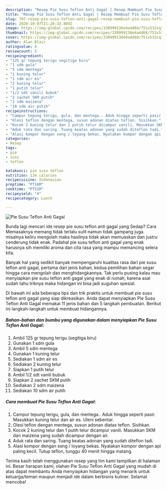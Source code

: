 ```yaml
---
description: "Resep Pie Susu Teflon Anti Gagal | Resep Membuat Pie Susu Teflon Anti Gagal Yang Sedap"
title: "Resep Pie Susu Teflon Anti Gagal | Resep Membuat Pie Susu Teflon Anti Gagal Yang Sedap"
slug: 707-resep-pie-susu-teflon-anti-gagal-resep-membuat-pie-susu-teflon-anti-gagal-yang-sedap
date: 2020-10-07T21:28:33.869Z
image: https://img-global.cpcdn.com/recipes/330999136e4a4d68/751x532cq70/pie-susu-teflon-anti-gagal-foto-resep-utama.jpg
thumbnail: https://img-global.cpcdn.com/recipes/330999136e4a4d68/751x532cq70/pie-susu-teflon-anti-gagal-foto-resep-utama.jpg
cover: https://img-global.cpcdn.com/recipes/330999136e4a4d68/751x532cq70/pie-susu-teflon-anti-gagal-foto-resep-utama.jpg
author: Alan Blair
ratingvalue: 4
reviewcount: 5
recipeingredient:
- "125 gr tepung terigu segitiga biru"
- "1 sdm gula"
- "5 sdm mentega"
- "1 kuning telur"
- "1 sdm air es"
- "2 kuning telur"
- "1 putih telur"
- "1/2 sdt vanili bubuk"
- "2 sachet SKM putih"
- "2 sdm maizena"
- "10 sdm air putih"
recipeinstructions:
- "Campur tepung terigu, gula, dan mentega.. Aduk hingga seperti pasir. Masukkan kuning telur dan air es. Uleni sebentar."
- "Olesi teflon dengan mentega, susun adonan diatas teflon. Sisihkan."
- "Kocok 2 kuning telur dan 1 putih telur dicampur vanili. Masukkan SKM dan maizena yang sudah dicampur dengan air."
- "Aduk rata dan saring. Tuang keatas adonan yang sudah diteflon tadi."
- "Alasi kompor dengan seng / loyang bekas. Nyalakan kompor dengan api paling kecil. Tutup teflon, tunggu 40 menit hingga matang."
categories:
- Resep
tags:
- pie
- susu
- teflon

katakunci: pie susu teflon 
nutrition: 134 calories
recipecuisine: Indonesian
preptime: "PT16M"
cooktime: "PT51M"
recipeyield: "4"
recipecategory: Lunch

---
```



![Pie Susu Teflon Anti Gagal](https://img-global.cpcdn.com/recipes/330999136e4a4d68/751x532cq70/pie-susu-teflon-anti-gagal-foto-resep-utama.jpg)

Bunda lagi mencari ide resep pie susu teflon anti gagal yang Sedap? Cara Memasaknya memang tidak terlalu sulit namun tidak gampang juga. misalnya keliru mengolah maka hasilnya tidak akan memuaskan dan justru cenderung tidak enak. Padahal pie susu teflon anti gagal yang enak harusnya sih memiliki aroma dan cita rasa yang mampu memancing selera kita.



Banyak hal yang sedikit banyak mempengaruhi kualitas rasa dari pie susu teflon anti gagal, pertama dari jenis bahan, kedua pemilihan bahan segar hingga cara mengolah dan menghidangkannya. Tak perlu pusing kalau mau menyiapkan pie susu teflon anti gagal yang enak di rumah, karena asal sudah tahu triknya maka hidangan ini bisa jadi suguhan spesial.


Di bawah ini ada beberapa tips dan trik praktis untuk membuat pie susu teflon anti gagal yang siap dikreasikan. Anda dapat menyiapkan Pie Susu Teflon Anti Gagal memakai 11 jenis bahan dan 5 langkah pembuatan. Berikut ini langkah-langkah untuk membuat hidangannya.

<!--inarticleads1-->

##### Bahan-bahan dan bumbu yang digunakan dalam menyiapkan Pie Susu Teflon Anti Gagal:

1. Ambil 125 gr tepung terigu (segitiga biru)
1. Gunakan 1 sdm gula
1. Ambil 5 sdm mentega
1. Gunakan 1 kuning telur
1. Sediakan 1 sdm air es
1. Sediakan 2 kuning telur
1. Siapkan 1 putih telur
1. Ambil 1/2 sdt vanili bubuk
1. Siapkan 2 sachet SKM putih
1. Sediakan 2 sdm maizena
1. Sediakan 10 sdm air putih




<!--inarticleads2-->

##### Cara membuat Pie Susu Teflon Anti Gagal:

1. Campur tepung terigu, gula, dan mentega.. Aduk hingga seperti pasir. Masukkan kuning telur dan air es. Uleni sebentar.
1. Olesi teflon dengan mentega, susun adonan diatas teflon. Sisihkan.
1. Kocok 2 kuning telur dan 1 putih telur dicampur vanili. Masukkan SKM dan maizena yang sudah dicampur dengan air.
1. Aduk rata dan saring. Tuang keatas adonan yang sudah diteflon tadi.
1. Alasi kompor dengan seng / loyang bekas. Nyalakan kompor dengan api paling kecil. Tutup teflon, tunggu 40 menit hingga matang.




Terima kasih telah menggunakan resep yang tim kami tampilkan di halaman ini. Besar harapan kami, olahan Pie Susu Teflon Anti Gagal yang mudah di atas dapat membantu Anda menyiapkan hidangan yang menarik untuk keluarga/teman maupun menjadi ide dalam berbisnis kuliner. Selamat mencoba!
